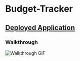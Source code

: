# Budget-Tracker

## [Deployed Application](https://guarded-atoll-16149.herokuapp.com/)

### Walkthrough
![Walkthrough GIF](public/images/Budget-Tracker.gif)
